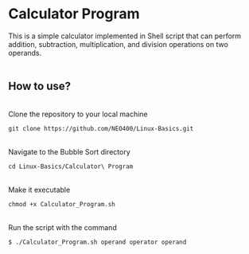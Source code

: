 # Calculator Program

This is a simple calculator implemented in Shell script that can perform addition, subtraction, multiplication, and division operations on two operands.
<br>
<br>

## How to use?

<br>
Clone the repository to your local machine

```
git clone https://github.com/NEO400/Linux-Basics.git
```

<br>
Navigate to the Bubble Sort directory

```
cd Linux-Basics/Calculator\ Program
```

<br>
Make it executable

```
chmod +x Calculator_Program.sh
```

<br>
Run the script with the command

```
$ ./Calculator_Program.sh operand operator operand
```

